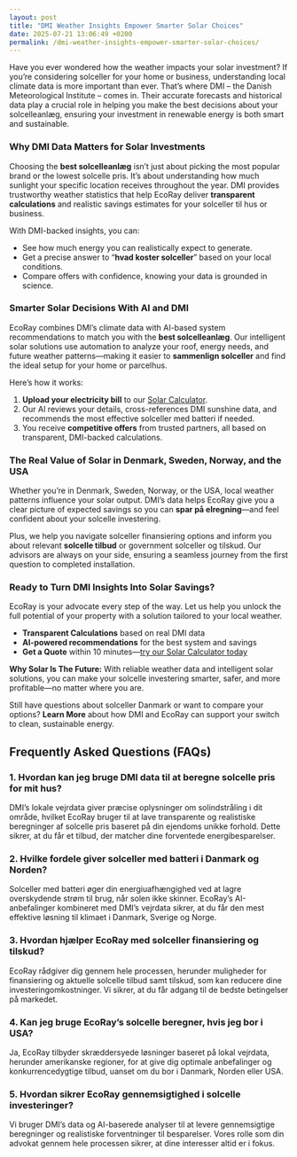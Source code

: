 ```yaml
---
layout: post
title: "DMI Weather Insights Empower Smarter Solar Choices"
date: 2025-07-21 13:06:49 +0200
permalink: /dmi-weather-insights-empower-smarter-solar-choices/
---
```

Have you ever wondered how the weather impacts your solar investment? If you’re considering solceller for your home or business, understanding local climate data is more important than ever. That’s where DMI – the Danish Meteorological Institute – comes in. Their accurate forecasts and historical data play a crucial role in helping you make the best decisions about your solcelleanlæg, ensuring your investment in renewable energy is both smart and sustainable.

### Why DMI Data Matters for Solar Investments

Choosing the **best solcelleanlæg** isn’t just about picking the most popular brand or the lowest solcelle pris. It’s about understanding how much sunlight your specific location receives throughout the year. DMI provides trustworthy weather statistics that help EcoRay deliver **transparent calculations** and realistic savings estimates for your solceller til hus or business.

With DMI-backed insights, you can:

- See how much energy you can realistically expect to generate.
- Get a precise answer to “**hvad koster solceller**” based on your local conditions.
- Compare offers with confidence, knowing your data is grounded in science.

### Smarter Solar Decisions With AI and DMI

EcoRay combines DMI’s climate data with AI-based system recommendations to match you with the **best solcelleanlæg**. Our intelligent solar solutions use automation to analyze your roof, energy needs, and future weather patterns—making it easier to **sammenlign solceller** and find the ideal setup for your home or parcelhus.

Here’s how it works:

1. **Upload your electricity bill** to our [Solar Calculator](https://ecoray.dk/en/calculator).
2. Our AI reviews your details, cross-references DMI sunshine data, and recommends the most effective solceller med batteri if needed.
3. You receive **competitive offers** from trusted partners, all based on transparent, DMI-backed calculations.

### The Real Value of Solar in Denmark, Sweden, Norway, and the USA

Whether you’re in Denmark, Sweden, Norway, or the USA, local weather patterns influence your solar output. DMI’s data helps EcoRay give you a clear picture of expected savings so you can **spar på elregning**—and feel confident about your solcelle investering.

Plus, we help you navigate solceller finansiering options and inform you about relevant **solcelle tilbud** or government solceller og tilskud. Our advisors are always on your side, ensuring a seamless journey from the first question to completed installation.

### Ready to Turn DMI Insights Into Solar Savings?

EcoRay is your advocate every step of the way. Let us help you unlock the full potential of your property with a solution tailored to your local weather.

- **Transparent Calculations** based on real DMI data
- **AI-powered recommendations** for the best system and savings
- **Get a Quote** within 10 minutes—[try our Solar Calculator today](https://ecoray.dk/en/calculator)

**Why Solar Is The Future:** With reliable weather data and intelligent solar solutions, you can make your solcelle investering smarter, safer, and more profitable—no matter where you are.

Still have questions about solceller Danmark or want to compare your options? **Learn More** about how DMI and EcoRay can support your switch to clean, sustainable energy.

## Frequently Asked Questions (FAQs)

### 1. Hvordan kan jeg bruge DMI data til at beregne solcelle pris for mit hus?

DMI’s lokale vejrdata giver præcise oplysninger om solindstråling i dit område, hvilket EcoRay bruger til at lave transparente og realistiske beregninger af solcelle pris baseret på din ejendoms unikke forhold. Dette sikrer, at du får et tilbud, der matcher dine forventede energibesparelser.

### 2. Hvilke fordele giver solceller med batteri i Danmark og Norden?

Solceller med batteri øger din energiuafhængighed ved at lagre overskydende strøm til brug, når solen ikke skinner. EcoRay’s AI-anbefalinger kombineret med DMI’s vejrdata sikrer, at du får den mest effektive løsning til klimaet i Danmark, Sverige og Norge.

### 3. Hvordan hjælper EcoRay med solceller finansiering og tilskud?

EcoRay rådgiver dig gennem hele processen, herunder muligheder for finansiering og aktuelle solcelle tilbud samt tilskud, som kan reducere dine investeringomkostninger. Vi sikrer, at du får adgang til de bedste betingelser på markedet.

### 4. Kan jeg bruge EcoRay’s solcelle beregner, hvis jeg bor i USA?

Ja, EcoRay tilbyder skræddersyede løsninger baseret på lokal vejrdata, herunder amerikanske regioner, for at give dig optimale anbefalinger og konkurrencedygtige tilbud, uanset om du bor i Danmark, Norden eller USA.

### 5. Hvordan sikrer EcoRay gennemsigtighed i solcelle investeringer?

Vi bruger DMI’s data og AI-baserede analyser til at levere gennemsigtige beregninger og realistiske forventninger til besparelser. Vores rolle som din advokat gennem hele processen sikrer, at dine interesser altid er i fokus.

<script type="application/ld+json">
{
  "@context": "https://schema.org",
  "@type": "BlogPosting",
  "headline": "DMI Weather Insights Empower Smarter Solar Choices",
  "description": "Learn how DMI weather data combined with EcoRay's AI-powered solar solutions help you make smarter solar investments with transparent calculations and competitive offers.",
  "author": {
    "@type": "Person",
    "name": "EcoRay"
  },
  "publisher": {
    "@type": "Person",
    "name": "EcoRay"
  },
  "mainEntityOfPage": {
    "@type": "WebPage",
    "@id": "https://ecoray.dk/en/blog/dmi-weather-insights"
  },
  "datePublished": "2024-06-01",
  "dateModified": "2024-06-01",
  "inLanguage": "da-DK",
  "keywords": "solceller, solcelleanlæg, solceller til hus, solcelle pris, køb solceller, bedste solcelleanlæg, solcelle beregner, solceller med batteri, solceller finansiering, hvad koster solceller, solcelle tilbud, solceller og tilskud, solcelle investering, solceller parcelhus, spar på elregning, solcelle rådgivning, sammenlign solceller, solceller 2025, solceller Danmark, solceller gennemsigtighed, B2C, lead generation, solar, automation, AI Intelligence, AI, intelligent solar"
}
</script>

<script type="application/ld+json">
{
  "@context": "https://schema.org",
  "@type": "FAQPage",
  "mainEntity": [
    {
      "@type": "Question",
      "name": "Hvordan kan jeg bruge DMI data til at beregne solcelle pris for mit hus?",
      "acceptedAnswer": {
        "@type": "Answer",
        "text": "DMI’s lokale vejrdata giver præcise oplysninger om solindstråling i dit område, hvilket EcoRay bruger til at lave transparente og realistiske beregninger af solcelle pris baseret på din ejendoms unikke forhold. Dette sikrer, at du får et tilbud, der matcher dine forventede energibesparelser."
      }
    },
    {
      "@type": "Question",
      "name": "Hvilke fordele giver solceller med batteri i Danmark og Norden?",
      "acceptedAnswer": {
        "@type": "Answer",
        "text": "Solceller med batteri øger din energiuafhængighed ved at lagre overskydende strøm til brug, når solen ikke skinner. EcoRay’s AI-anbefalinger kombineret med DMI’s vejrdata sikrer, at du får den mest effektive løsning til klimaet i Danmark, Sverige og Norge."
      }
    },
    {
      "@type": "Question",
      "name": "Hvordan hjælper EcoRay med solceller finansiering og tilskud?",
      "acceptedAnswer": {
        "@type": "Answer",
        "text": "EcoRay rådgiver dig gennem hele processen, herunder muligheder for finansiering og aktuelle solcelle tilbud samt tilskud, som kan reducere dine investeringomkostninger. Vi sikrer, at du får adgang til de bedste betingelser på markedet."
      }
    },
    {
      "@type": "Question",
      "name": "Kan jeg bruge EcoRay’s solcelle beregner, hvis jeg bor i USA?",
      "acceptedAnswer": {
        "@type": "Answer",
        "text": "Ja, EcoRay tilbyder skræddersyede løsninger baseret på lokal vejrdata, herunder amerikanske regioner, for at give dig optimale anbefalinger og konkurrencedygtige tilbud, uanset om du bor i Danmark, Norden eller USA."
      }
    },
    {
      "@type": "Question",
      "name": "Hvordan sikrer EcoRay gennemsigtighed i solcelle investeringer?",
      "acceptedAnswer": {
        "@type": "Answer",
        "text": "Vi bruger DMI’s data og AI-baserede analyser til at levere gennemsigtige beregninger og realistiske forventninger til besparelser. Vores rolle som din advokat gennem hele processen sikrer, at dine interesser altid er i fokus."
      }
    }
  ]
}
</script>